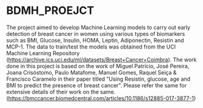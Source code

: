 # BDMH_PROEJCT
The project aimed to develop Machine Learning models to carry out early detection of breast cancer in women using various types of biomarkers such as BMI, Glucose, Insulin, HOMA, Leptin, Adiponectin, Resistin and MCP-1. The data to train/test the models was obtained from the UCI Machine Learning Repository (https://archive.ics.uci.edu/ml/datasets/Breast+Cancer+Coimbra). The work done in this project is based on the work of Miguel Patrício, José Pereira, Joana Crisóstomo, Paulo Matafome, Manuel Gomes, Raquel Seiça & Francisco Caramelo in their paper titled "Using Resistin, glucose, age and BMI to predict the presence of breast cancer". Please refer the same for extensive details of their work on the same. (https://bmccancer.biomedcentral.com/articles/10.1186/s12885-017-3877-1)


